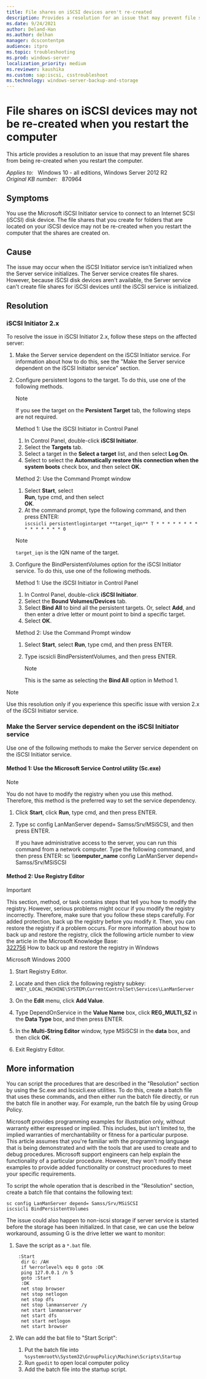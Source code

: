 ```yaml
---
title: File shares on iSCSI devices aren't re-created
description: Provides a resolution for an issue that may prevent file shares from being re-created. This issue occurs when you restart the computer.
ms.date: 9/24/2021
author: Deland-Han
ms.author: delhan
manager: dcscontentpm
audience: itpro
ms.topic: troubleshooting
ms.prod: windows-server
localization_priority: medium
ms.reviewer: kaushika
ms.custom: sap:iscsi, csstroubleshoot
ms.technology: windows-server-backup-and-storage
---
```

# File shares on iSCSI devices may not be re-created when you restart the computer

This article provides a resolution to an issue that may prevent file shares from being re-created when you restart the computer.

_Applies to:_ &nbsp; Windows 10 - all editions, Windows Server 2012 R2  
_Original KB number:_ &nbsp; 870964

## Symptoms

You use the Microsoft iSCSI Initiator service to connect to an Internet SCSI (iSCSI) disk device. The file shares that you create for folders that are located on your iSCSI device may not be re-created when you restart the computer that the shares are created on.

## Cause

The issue may occur when the iSCSI Initiator service isn't initialized when the Server service initializes. The Server service creates file shares. However, because iSCSI disk devices aren't available, the Server service can't create file shares for iSCSI devices until the iSCSI service is initialized.

## Resolution

### iSCSI Initiator 2.x

To resolve the issue in iSCSI Initiator 2.x, follow these steps on the affected server:

1. Make the Server service dependent on the iSCSI Initiator service. For information about how to do this, see the "Make the Server service dependent on the iSCSI Initiator service" section.
2. Configure persistent logons to the target. To do this, use one of the following methods.

    > [!NOTE]
    > If you see the target on the **Persistent Target** tab, the following steps are not required.

    Method 1: Use the iSCSI Initiator in Control Panel  

      1. In Control Panel, double-click **iSCSI Initiator**.
      2. Select the **Targets** tab.
      3. Select a target in the **Select a target** list, and then select **Log On**.
      4. Select to select the **Automatically restore this connection when the system boots** check box, and then select **OK**.  
  
    Method 2: Use the Command Prompt window  

      1. Select **Start**, select  
     **Run**, type cmd, and then select  
     **OK**.
      2. At the command prompt, type the following command, and then press ENTER:  
      `iscsicli persistentlogintarget **target_iqn** T * * * * * * * * * * * * * * * 0`  

    > [!NOTE]
    > `target_iqn` is the IQN name of the target.  

3. Configure the BindPersistentVolumes option for the iSCSI Initiator service. To do this, use one of the following methods.

    Method 1: Use the iSCSI Initiator in Control Panel  

      1. In Control Panel, double-click **iSCSI Initiator**.
      2. Select the **Bound Volumes/Devices** tab.
      3. Select **Bind All** to bind all the persistent targets. Or, select **Add**, and then enter a drive letter or mount point to bind a specific target.
      4. Select **OK**.  
  
    Method 2: Use the Command Prompt window  

      1. Select **Start**, select
     **Run**, type cmd, and then press ENTER.
      2. Type iscsicli BindPersistentVolumes, and then press ENTER.

          > [!NOTE]
          > This is the same as selecting the **Bind All** option in Method 1.  

> [!NOTE]
> Use this resolution only if you experience this specific issue with version 2.x of the iSCSI Initiator service.

### Make the Server service dependent on the iSCSI Initiator service

Use one of the following methods to make the Server service dependent on the iSCSI Initiator service.

#### Method 1: Use the Microsoft Service Control utility (Sc.exe)

> [!NOTE]
> You do not have to modify the registry when you use this method. Therefore, this method is the preferred way to set the service dependency.

1. Click **Start**, click **Run**, type cmd, and then press ENTER.
2. Type sc config LanManServer depend= Samss/Srv/MSiSCSI, and then press ENTER.

    If you have administrative access to the server, you can run this command from a network computer. Type the following command, and then press ENTER: sc \\\\**computer_name**  config LanManServer depend= Samss/Srv/MSiSCSI  

#### Method 2: Use Registry Editor

> [!IMPORTANT]
> This section, method, or task contains steps that tell you how to modify the registry. However, serious problems might occur if you modify the registry incorrectly. Therefore, make sure that you follow these steps carefully. For added protection, back up the registry before you modify it. Then, you can restore the registry if a problem occurs. For more information about how to back up and restore the registry, click the following article number to view the article in the Microsoft Knowledge Base:  
[322756](https://support.microsoft.com/help/322756) How to back up and restore the registry in Windows  

Microsoft Windows 2000  

1. Start Registry Editor.
2. Locate and then click the following registry subkey:  
`HKEY_LOCAL_MACHINE\SYSTEM\CurrentControlSet\Services\LanManServer`  

3. On the **Edit** menu, click **Add Value**.
4. Type DependOnService in the
 **Value Name** box, click **REG_MULTI_SZ** in the
 **Data Type** box, and then press ENTER.
5. In the **Multi-String Editor** window, type
 MSiSCSI in the **data** box, and then click
 **OK**.
6. Exit Registry Editor.

## More information

You can script the procedures that are described in the "Resolution" section by using the Sc.exe and Iscsicli.exe utilities. To do this, create a batch file that uses these commands, and then either run the batch file directly, or run the batch file in another way. For example, run the batch file by using Group Policy.

Microsoft provides programming examples for illustration only, without warranty either expressed or implied. This includes, but isn't limited to, the implied warranties of merchantability or fitness for a particular purpose. This article assumes that you're familiar with the programming language that is being demonstrated and with the tools that are used to create and to debug procedures. Microsoft support engineers can help explain the functionality of a particular procedure. However, they won't modify these examples to provide added functionality or construct procedures to meet your specific requirements.  

To script the whole operation that is described in the "Resolution" section, create a batch file that contains the following text:  

```console
sc config LanManServer depend= Samss/Srv/MSiSCSI  
iscsicli BindPersistentVolumes
```

The issue could also happen to non-iscsi storage if server service is started before the storage has been initialized. In that case, we can use the below workaround, assuming G is the drive letter we want to monitor:

1. Save the script as a `*.bat` file.

      ```console
       :Start  
        dir G: /AH  
        if %errorlevel% equ 0 goto :OK  
        ping 127.0.0.1 /n 5  
        goto :Start  
        :OK  
        net stop browser  
        net stop netlogon  
        net stop dfs  
        net stop lanmanserver /y  
        net start lanmanserver  
        net start dfs  
        net start netlogon  
        net start browser  
      ```

2. We can add the bat file to "Start Script":  

    1. Put the batch file into `%systemroot%\System32\GroupPolicy\Machine\Scripts\Startup`
    2. Run `gpedit` to open local computer policy
    3. Add the batch file into the startup script.  
